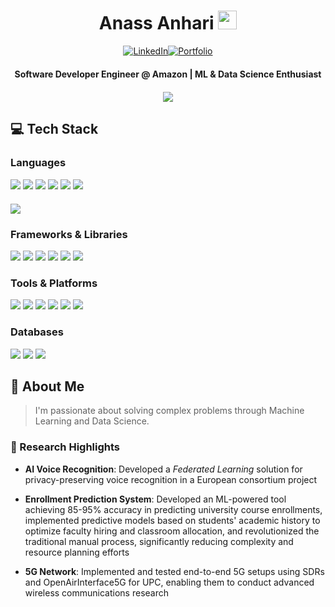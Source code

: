<div align="center">
  <h1>
    Anass Anhari
    <img src="https://raw.githubusercontent.com/MartinHeinz/MartinHeinz/master/wave.gif" width="30px" alt="wave"/>
  </h1>

  [![LinkedIn](https://img.shields.io/badge/LinkedIn-0077B5?style=for-the-badge&logo=linkedin&logoColor=white)](https://www.linkedin.com/in/anass-anhari-104b06233)[![Portfolio](https://img.shields.io/badge/Portfolio-333?style=for-the-badge&logo=vercel&logoColor=white)](https://anassanhari.dev)

  <p align="center" style="margin-top: 20px;">
    <strong>Software Developer Engineer @ Amazon | ML & Data Science Enthusiast</strong>
  </p>
  <!-- <br/> -->

  <div align="center" style="margin-top: 20px;">
    <img src="https://github-profile-summary-cards.vercel.app/api/cards/profile-details?username=Anass-23&theme=github_dark" />
  </div>
</div>

## 💻 Tech Stack

### Languages
<div align="left">
  <img src="https://img.shields.io/badge/Python-3776AB?style=for-the-badge&logo=python&logoColor=white" />
  <img src="https://img.shields.io/badge/C-00599C?style=for-the-badge&logo=c&logoColor=white" />
  <img src="https://img.shields.io/badge/C%2B%2B-00599C?style=for-the-badge&logo=c%2B%2B&logoColor=white" />
  <img src="https://img.shields.io/badge/Swift-FA7343?style=for-the-badge&logo=swift&logoColor=white" />
  <img src="https://img.shields.io/badge/TypeScript-007ACC?style=for-the-badge&logo=typescript&logoColor=white" />
  <img src="https://img.shields.io/badge/Erlang-A90533?style=for-the-badge&logo=erlang&logoColor=white" />
</div>

<div align="left" style="margin-top: 20px;">
  <img src="https://github-readme-stats.vercel.app/api/top-langs/?username=Anass-23&layout=compact&theme=dark" />
</div>

### Frameworks & Libraries
<div align="left">
  <img src="https://img.shields.io/badge/TensorFlow-FF6F00?style=for-the-badge&logo=tensorflow&logoColor=white" />
  <img src="https://img.shields.io/badge/scikit--learn-F7931E?style=for-the-badge&logo=scikit-learn&logoColor=white" />
  <img src="https://img.shields.io/badge/NumPy-013243?style=for-the-badge&logo=numpy&logoColor=white" />
  <img src="https://img.shields.io/badge/Flask-000000?style=for-the-badge&logo=flask&logoColor=white" />
  <img src="https://img.shields.io/badge/SwiftUI-FF2D55?style=for-the-badge&logo=swift&logoColor=white" />
  <img src="https://img.shields.io/badge/Next.js-000000?style=for-the-badge&logo=next.js&logoColor=white" />
</div>

### Tools & Platforms
<div align="left">
  <img src="https://img.shields.io/badge/Git-F05032?style=for-the-badge&logo=git&logoColor=white" />
  <img src="https://img.shields.io/badge/GitLab-FCA121?style=for-the-badge&logo=gitlab&logoColor=white" />
  <img src="https://img.shields.io/badge/VS_Code-0078D4?style=for-the-badge&logo=visual%20studio%20code&logoColor=white" />
  <img src="https://img.shields.io/badge/Xcode-147EFB?style=for-the-badge&logo=xcode&logoColor=white" />
  <img src="https://img.shields.io/badge/Emacs-7F5AB6?style=for-the-badge&logo=gnu-emacs&logoColor=white" />
  <img src="https://img.shields.io/badge/LaTeX-008080?style=for-the-badge&logo=latex&logoColor=white" />
</div>

### Databases
<div align="left">
  <img src="https://img.shields.io/badge/SQLite-07405E?style=for-the-badge&logo=sqlite&logoColor=white" />
  <img src="https://img.shields.io/badge/Redis-DC382D?style=for-the-badge&logo=redis&logoColor=white" />
  <img src="https://img.shields.io/badge/Neo4j-4581C3?style=for-the-badge&logo=neo4j&logoColor=white" />
</div>

## 🚀 About Me

> I'm passionate about solving complex problems through Machine Learning and Data Science.

### 🔬 Research Highlights

- **AI Voice Recognition**: Developed a *Federated Learning* solution for privacy-preserving voice recognition in a European consortium project

- **Enrollment Prediction System**: Developed an ML-powered tool achieving 85-95% accuracy in predicting university course enrollments, implemented predictive models based on students' academic history to optimize faculty hiring and classroom allocation, and revolutionized the traditional manual process, significantly reducing complexity and resource planning efforts

- **5G Network**: Implemented and tested end-to-end 5G setups using SDRs and OpenAirInterface5G for UPC, enabling them to conduct advanced wireless communications research
